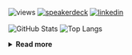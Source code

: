 ![views](https://komarev.com/ghpvc/?username=chck&color=blueviolet)
[![speakerdeck](https://img.shields.io/badge/Speaker_Deck-chck-8a2be2?style=flat-square&logo=speaker-deck)](https://speakerdeck.com/chck)
[![linkedin](https://img.shields.io/badge/LinkedIn-chck-8a2be2?style=flat-square&logo=linkedin)](https://www.linkedin.com/in/chck/)

<p align="left"> 
  <img alt="GitHub Stats" align="center" height="150" src="https://github-readme-stats-nine-umber-51.vercel.app/api?username=chck&count_private=true&show_icons=true&hide_title=true&theme=buefy" />
  <img alt="Top Langs" align="center" height="150" src="https://github-readme-stats-nine-umber-51.vercel.app/api/top-langs/?username=chck&layout=compact&count_private=true&show_icons=true&hide_title=true&theme=buefy" />
</p>

<details>
  <summary><b>Read more</b></summary>
  <br>

  <!--START_SECTION:waka-->
**🐱 My GitHub Data** 

> 📦 123.4 kB Used in GitHub's Storage 
 > 
> 🏆 98 Contributions in the Year 2025
 > 
> 💼 Opted to Hire
 > 
> 📜 133 Public Repositories 
 > 
> 🔑 24 Private Repositories 
 > 
**I'm a Night 🦉** 

```text
🌞 Morning                1040 commits        ████░░░░░░░░░░░░░░░░░░░░░   14.92 % 
🌆 Daytime                2143 commits        ████████░░░░░░░░░░░░░░░░░   30.75 % 
🌃 Evening                2002 commits        ███████░░░░░░░░░░░░░░░░░░   28.73 % 
🌙 Night                  1784 commits        ██████░░░░░░░░░░░░░░░░░░░   25.60 % 
```
📅 **I'm Most Productive on Thursday** 

```text
Monday                   1350 commits        █████░░░░░░░░░░░░░░░░░░░░   19.37 % 
Tuesday                  1048 commits        ████░░░░░░░░░░░░░░░░░░░░░   15.04 % 
Wednesday                1249 commits        ████░░░░░░░░░░░░░░░░░░░░░   17.92 % 
Thursday                 1573 commits        ██████░░░░░░░░░░░░░░░░░░░   22.57 % 
Friday                   690 commits         ██░░░░░░░░░░░░░░░░░░░░░░░   09.90 % 
Saturday                 449 commits         ██░░░░░░░░░░░░░░░░░░░░░░░   06.44 % 
Sunday                   610 commits         ██░░░░░░░░░░░░░░░░░░░░░░░   08.75 % 
```


📊 **This Week I Spent My Time On** 

```text
💬 Programming Languages: 
Python                   5 hrs 13 mins       ███████████░░░░░░░░░░░░░░   44.58 % 
Rust                     4 hrs 8 mins        █████████░░░░░░░░░░░░░░░░   35.32 % 
TOML                     49 mins             ██░░░░░░░░░░░░░░░░░░░░░░░   07.03 % 
Git                      41 mins             █░░░░░░░░░░░░░░░░░░░░░░░░   05.97 % 
Markdown                 28 mins             █░░░░░░░░░░░░░░░░░░░░░░░░   04.10 % 

🔥 Editors: 
PyCharm                  5 hrs 55 mins       █████████████░░░░░░░░░░░░   50.51 % 
RustRover                4 hrs 11 mins       █████████░░░░░░░░░░░░░░░░   35.77 % 
Neovim                   1 hr 15 mins        ███░░░░░░░░░░░░░░░░░░░░░░   10.67 % 
Obsidian                 21 mins             █░░░░░░░░░░░░░░░░░░░░░░░░   03.04 % 
```

**I Mostly Code in Python** 

```text
Python                   45 repos            ████████░░░░░░░░░░░░░░░░░   33.83 % 
Jupyter Notebook         19 repos            ████░░░░░░░░░░░░░░░░░░░░░   14.29 % 
TypeScript               6 repos             █░░░░░░░░░░░░░░░░░░░░░░░░   04.51 % 
Dockerfile               5 repos             █░░░░░░░░░░░░░░░░░░░░░░░░   03.76 % 
Astro                    1 repo              ░░░░░░░░░░░░░░░░░░░░░░░░░   00.75 % 
```



**Timeline**

![Lines of Code chart](https://raw.githubusercontent.com/chck/chck/main/assets/bar_graph.png)


 Last Updated on 2025-02-06 01:53 UTC
<!--END_SECTION:waka-->
</details>

